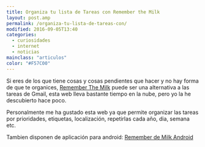 ```yaml
---
title: Organiza tu lista de Tareas con Remember the Milk
layout: post.amp
permalink: /organiza-tu-lista-de-tareas-con/
modified: 2016-09-05T13:40
categories:
  - curiosidades
  - internet
  - noticias
mainclass: "articulos"
color: "#F57C00"
---
```


Si eres de los que tiene cosas y cosas pendientes que hacer y no hay forma de que te organices, [Remember The Milk][1] puede ser una alternativa a las tareas de Gmail, esta web lleva bastante tiempo en la nube, pero yo la he descubierto hace poco.

<!--more-->

Personalmente me ha gustado esta web ya que permite organizar las tareas por prioridades, etiquetas, localización, repetirlas cada año, dia, semana etc.

Tambien disponen de aplicación para android: [Remember de Milk Android][2]

<figure>
	<amp-img on="tap:lightbox1" role="button" tabindex="0" layout="responsive"  height="500" width="800" src="https://2.bp.blogspot.com/-8j9hDAVSaE4/TaQV05eYOzI/AAAAAAAAAas/7uOEbPjFXBw/s800/Screenshot-1.png"></amp-img>
</figure>


 [1]: https://www.rememberthemilk.com
 [2]: https://market.android.com/details?id=com.rememberthemilk.MobileRTM&feature;=search_result
